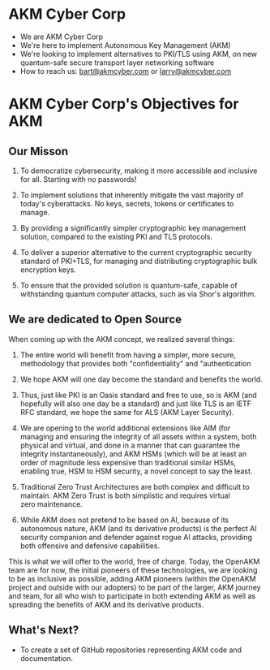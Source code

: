 # AKM Cyber Corp
- We are AKM Cyber Corp
- We're here to implement Autonomous Key Management (AKM)
- We're looking to implement alternatives to PKI/TLS using AKM, on new quantum-safe secure transport layer networking software
- How to reach us: bart@akmcyber.com or larry@akmcyber.com

<!---
AKM-Cyber-Corp/AKMCyberCorp is a ? special ? repository because its `README.md` (this file) appears on your GitHub profile.
You can click the Preview link to take a look at your changes.
--->

# AKM Cyber Corp's Objectives for AKM

## Our Misson

1) To democratize cybersecurity, making it more accessible and inclusive for all. Starting with no passwords!

2) To implement solutions that inherently mitigate the vast majority of today's cyberattacks. No keys, secrets, tokens or certificates to manage.

3) By providing a significantly simpler cryptographic key management solution, compared to the existing PKI and TLS protocols.

4) To deliver a superior alternative to the current cryptographic security standard of PKI+TLS, for managing and distributing cryptographic bulk encryption keys.

5) To ensure that the provided solution is quantum-safe, capable of withstanding quantum computer attacks, such as via Shor's algorithm.

## We are dedicated to Open Source
When coming up with the AKM concept, we realized several things:
1) The entire world will benefit from having a simpler, more secure, methodology that provides both "confidentiality" and "authentication
2) We hope AKM will one day become the standard and benefits the world.

3) Thus, just like PKI is an Oasis standard and free to use, so is AKM (and hopefully will also one day be a standard) and just like TLS is an IETF RFC standard, we hope the same for ALS (AKM Layer Security).

4) We are opening to the world additional extensions like AIM (for managing and ensuring the integrity of all assets within a system, both physical and virtual, and done in a manner that can guarantee the integrity instantaneously), and AKM HSMs (which will be at least an order of magnitude less expensive than traditional similar HSMs, enabling true, HSM to HSM security, a novel concept to say the least.

5) Traditional Zero Trust Architectures are both complex and difficult to maintain.  AKM Zero Trust is both simplistic and requires virtual zero maintenance.

6) While AKM does not pretend to be based on AI, because of its autonomous nature, AKM (and its derivative products) is the perfect AI security companion and defender against rogue AI attacks, providing both offensive and defensive capabilities.

This is what we will offer to the world, free of charge.  Today, the OpenAKM team are for now, the initial pioneers of these technologies, we are looking to be as inclusive as possible, adding AKM pioneers (within the OpenAKM project and outside with our adopters) to be part of the larger, AKM journey and team, for all who wish to participate in both extending AKM as well as spreading the benefits of AKM and its derivative products.

## What's Next?
* To create a set of GitHub repositories representing AKM code and documentation.

